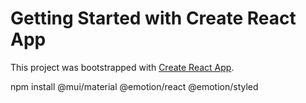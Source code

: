 # Getting Started with Create React App

This project was bootstrapped with [Create React App](https://github.com/facebook/create-react-app).

npm install @mui/material @emotion/react @emotion/styled